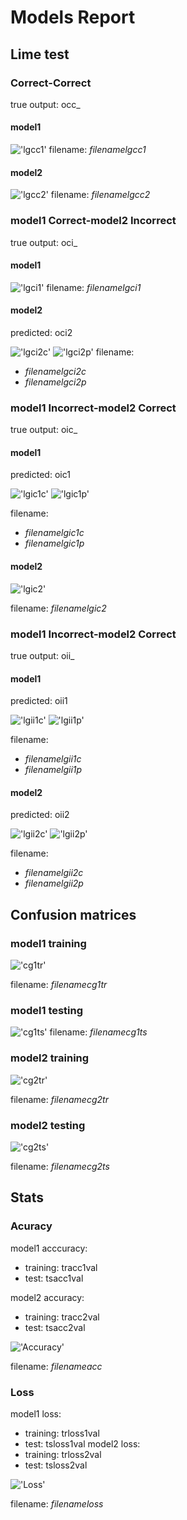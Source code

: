 # Models Report
## Lime test
### Correct-Correct

true output: occ_

#### model1

!['_lgcc1_'](_filenamelgcc1_)
filename: _filenamelgcc1_

#### model2

!['_lgcc2_'](_filenamelgcc2_)
filename: _filenamelgcc2_

### model1 Correct-model2 Incorrect

true output: oci_

#### model1

!['_lgci1_'](_filenamelgci1_)
filename: _filenamelgci1_

#### model2

predicted: oci2

!['_lgci2c_'](_filenamelgci2c_)
!['_lgci2p_'](_filenamelgci2p_)
filename: 
* _filenamelgci2c_
* _filenamelgci2p_

### model1 Incorrect-model2 Correct

true output: oic_

#### model1

predicted: oic1

!['_lgic1c_'](_filenamelgic1c_)
!['_lgic1p_'](_filenamelgic1p_)

filename:
* _filenamelgic1c_
* _filenamelgic1p_

#### model2

!['_lgic2_'](_filenamelgic2_)

filename: _filenamelgic2_

### model1 Incorrect-model2 Correct

true output: oii_

#### model1

predicted: oii1

!['_lgii1c_'](_filenamelgii1c_)
!['_lgii1p_'](_filenamelgii1p_)

filename: 
* _filenamelgii1c_
* _filenamelgii1p_

#### model2

predicted: oii2


!['_lgii2c_'](_filenamelgii2c_)
!['_lgii2p_'](_filenamelgii2p_)

filename: 
* _filenamelgii2c_
* _filenamelgii2p_

## Confusion matrices

### model1 training

!['_cg1tr_'](_filenamecg1tr_)

filename: _filenamecg1tr_

### model1 testing

!['_cg1ts_'](_filenamecg1ts_)
filename: _filenamecg1ts_

### model2 training

!['_cg2tr_'](_filenamecg2tr_)

filename: _filenamecg2tr_

### model2 testing

!['_cg2ts_'](_filenamecg2ts_)

filename: _filenamecg2ts_

## Stats

### Acuracy

model1 acccuracy: 
* training: tracc1val
* test: tsacc1val

model2 accuracy:
* training: tracc2val
* test: tsacc2val

!['Accuracy'](_filenameacc_)

filename: _filenameacc_

### Loss

model1 loss: 
* training: trloss1val
* test: tsloss1val
model2 loss:
* training: trloss2val
* test: tsloss2val

!['Loss'](_filenameloss_)

filename: _filenameloss_
